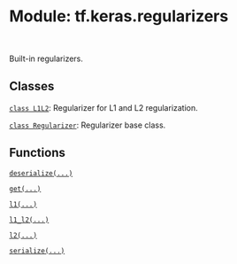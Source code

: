 <div itemscope itemtype="http://developers.google.com/ReferenceObject">
<meta itemprop="name" content="tf.keras.regularizers" />
<meta itemprop="path" content="Stable" />
</div>

# Module: tf.keras.regularizers


<table class="tfo-notebook-buttons tfo-api" align="left">
</table>



Built-in regularizers.



## Classes

[`class L1L2`](../../tf/keras/regularizers/L1L2.md): Regularizer for L1 and L2 regularization.

[`class Regularizer`](../../tf/keras/regularizers/Regularizer.md): Regularizer base class.

## Functions

[`deserialize(...)`](../../tf/keras/regularizers/deserialize.md)

[`get(...)`](../../tf/keras/regularizers/get.md)

[`l1(...)`](../../tf/keras/regularizers/l1.md)

[`l1_l2(...)`](../../tf/keras/regularizers/l1_l2.md)

[`l2(...)`](../../tf/keras/regularizers/l2.md)

[`serialize(...)`](../../tf/keras/regularizers/serialize.md)

